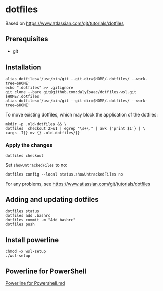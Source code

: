 # dotfiles

Based on https://www.atlassian.com/git/tutorials/dotfiles

## Prerequisites

- git

## Installation

``` shell
alias dotfiles='/usr/bin/git --git-dir=$HOME/.dotfiles/ --work-tree=$HOME'
echo ".dotfiles" >> .gitignore
git clone --bare git@github.com:dalyIsaac/dotfiles-wsl.git $HOME/.dotfiles
alias dotfiles='/usr/bin/git --git-dir=$HOME/.dotfiles/ --work-tree=$HOME'
```

To move existing dotfiles, which may block the application of the dotfiles:

``` shell
mkdir -p .old-dotfiles && \
dotfiles  checkout 2>&1 | egrep "\s+\." | awk {'print $1'} | \
xargs -I{} mv {} .old-dotfiles/{}
```

### Apply the changes

``` shell
dotfiles checkout
```

Set `showUntrackedFiles` to no:

``` shell
dotfiles config --local status.showUntrackedFiles no
```

For any problems, see https://www.atlassian.com/git/tutorials/dotfiles

## Adding and updating dotfiles

``` shell
dotfiles status
dotfiles add .bashrc
dotfiles commit -m "Add bashrc"
dotfiles push
```

## Install powerline

``` shell
chmod +x wsl-setup
./wsl-setup
```

## Powerline for PowerShell
[Powerline for Powershell.md](https://gist.github.com/dalyIsaac/097f1b91b6b3e578831c45f939c1e89b)
